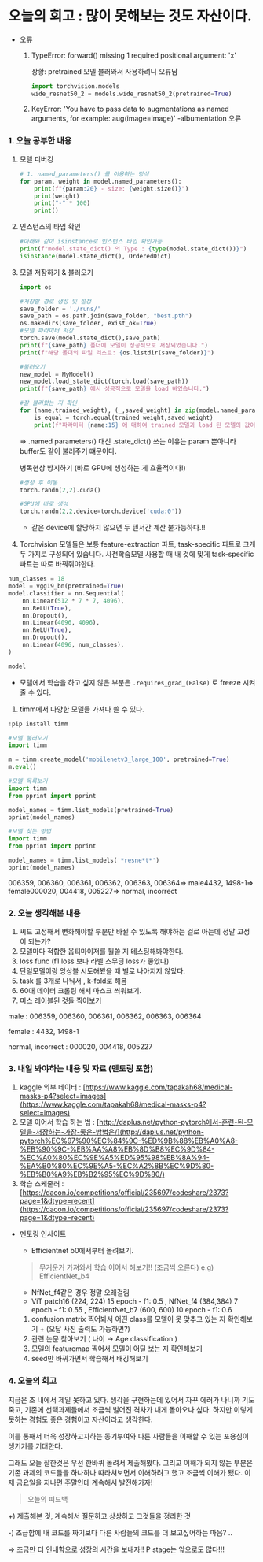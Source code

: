 # 오늘의 회고 : 많이 못해보는 것도 자산이다.

- 오류
    1. TypeError: forward() missing 1 required positional argument: 'x'

        상황: pretrained 모델 불러와서 사용하려니 오류남

        ```python
        import torchvision.models
        wide_resnet50_2 = models.wide_resnet50_2(pretrained=True)
        ```

    2. KeyError: 'You have to pass data to augmentations as named arguments, for example: aug(image=image)' -albumentation 오류

### 1. 오늘 공부한 내용

1. 모델 디버깅

    ```python
    # 1. named_parameters() 를 이용하는 방식
    for param, weight in model.named_parameters():
        print(f"{param:20} - size: {weight.size()}")
        print(weight)
        print("-" * 100)
        print()
    ```

2. 인스턴스의 타입 확인

    ```python
    #아래와 같이 isinstance로 인스턴스 타입 확인가능
    print(f"model.state_dict() 의 Type : {type(model.state_dict())}")
    isinstance(model.state_dict(), OrderedDict)
    ```

3. 모델 저장하기 & 불러오기

    ```python
    import os

    #저장할 경로 생성 및 설정
    save_folder = './runs/'
    save_path = os.path.join(save_folder, "best.pth") 
    os.makedirs(save_folder, exist_ok=True)
    #모델 파라미터 저장 
    torch.save(model.state_dict(),save_path)
    print(f"{save_path} 폴더에 모델이 성공적으로 저장되었습니다.")
    print(f"해당 폴더의 파일 리스트: {os.listdir(save_folder)}")

    #불러오기
    new_model = MyModel()
    new_model.load_state_dict(torch.load(save_path))
    print(f"{save_path} 에서 성공적으로 모델을 load 하였습니다.")

    #잘 불러왔는 지 확인
    for (name,trained_weight), (_,saved_weight) in zip(model.named_parameters(), new_model.named_parameters()):
        is_equal = torch.equal(trained_weight,saved_weight)
        print(f"파라미터 {name:15} 에 대하여 trained 모델과 load 된 모델의 값이 같나요? -> {is_equal}")
    ```

    ⇒ .named parameters() 대신 .state_dict() 쓰는 이유는 param 뿐아니라 buffer도 같이 불러주기 떄문이다.

    병목현상 방지하기 (바로 GPU에 생성하는 게 효율적이다!)

    ```python
    #생성 후 이동
    torch.randn(2,2).cuda()

    #GPU에 바로 생성
    torch.randn(2,2,device=torch.device('cuda:0'))

    ```

     + 같은 device에 할당하지 않으면 두 텐서간 계산 불가능하다.!!

4. Torchvision 모델들은 보통 feature-extraction 파트, task-specific 파트로 크게 두 가지로 구성되어 있습니다. 사전학습모델 사용할 때 내 것에 맞게 task-specific 파트는 따로 바꿔줘야한다.

```python
num_classes = 18
model = vgg19_bn(pretrained=True)
model.classifier = nn.Sequential(
    nn.Linear(512 * 7 * 7, 4096),
    nn.ReLU(True),
    nn.Dropout(),
    nn.Linear(4096, 4096),
    nn.ReLU(True),
    nn.Dropout(),
    nn.Linear(4096, num_classes),
)

model
```

 + 모델에서 학습을 하고 싶지 않은 부분은 `.requires_grad_(False)` 로 freeze 시켜줄 수 있다.

1. timm에서 다양한 모델들 가져다 쓸 수 있다.

```python
!pip install timm

#모델 불러오기
import timm

m = timm.create_model('mobilenetv3_large_100', pretrained=True)
m.eval()

#모델 목록보기
import timm
from pprint import pprint

model_names = timm.list_models(pretrained=True)
pprint(model_names)

#모델 찾는 방법
import timm
from pprint import pprint

model_names = timm.list_models('*resne*t*')
pprint(model_names)
```

006359, 006360, 006361, 006362, 006363, 006364=> male4432, 1498-1=> female000020, 004418, 005227=> normal, incorrect

### 2. 오늘 생각해본 내용

1. 씨드 고정해서 변화해야할 부분만 바뀔 수 있도록 해야하는 걸로 아는데 정말 고정이 되는가?
2. 모델마다 적합한 옵티마이저를 뭘쓸 지 테스팅해봐야한다.
3. loss func (f1 loss 보다 라벨 스무딩 loss가 좋았다)
4. 단일모델이랑 앙상블 시도해봤을 때 별로 나아지지 않았다.
5. task 를 3개로 나눠서 , k-fold로 해봄
6. 60대 데이터 크롤링 해서 마스크 씌워보기.
7. 미스 레이블된 것들 찍어보기

 male : 006359, 006360, 006361, 006362, 006363, 006364

female : 4432, 1498-1 

normal, incorrect : 000020, 004418, 005227

### 3. 내일 봐야하는 내용 및 자료 (멘토링 포함)

1. kaggle 외부 데이터 : [https://www.kaggle.com/tapakah68/medical-masks-p4?select=images](https://www.kaggle.com/tapakah68/medical-masks-p4?select=images)
2. 모델 이어서 학습 하는 법 : [http://daplus.net/python-pytorch에서-훈련-된-모델을-저장하는-가장-좋은-방법은/](http://daplus.net/python-pytorch%EC%97%90%EC%84%9C-%ED%9B%88%EB%A0%A8-%EB%90%9C-%EB%AA%A8%EB%8D%B8%EC%9D%84-%EC%A0%80%EC%9E%A5%ED%95%98%EB%8A%94-%EA%B0%80%EC%9E%A5-%EC%A2%8B%EC%9D%80-%EB%B0%A9%EB%B2%95%EC%9D%80/)
3. 학습 스케줄러 : [https://dacon.io/competitions/official/235697/codeshare/2373?page=1&dtype=recent](https://dacon.io/competitions/official/235697/codeshare/2373?page=1&dtype=recent)
- 멘토링 인사이트
    - Efficientnet b0에서부터 돌려보기.

    > 무거운거 가져와서 학습 이어서 해보기!! (조금씩 오른다) e.g) EfficientNet_b4

    - NfNet_f4같은 경우 정말 오래걸림
    - ViT patch16 (224, 224) 15 epoch - f1: 0.5 , NfNet_f4 (384,384) 7 epoch - f1: 0.55 , EfficientNet_b7 (600, 600) 10 epoch - f1: 0.6
    1. confusion matrix 찍어봐서 어떤 class를 모델이 못 맞추고 있는 지 확인해보기 + (오답 사진 출력도 가능하면?)
    2. 관련 논문 찾아보기 ( 나이 → Age classification )
    3. 모델의 featuremap 찍어서 모델이 어딜 보는 지 확인해보기
    4. seed만 바꿔가면서 학습해서 배깅해보기 

### 4. 오늘의 회고

지금은 조 내에서 제일 못하고 있다. 생각을 구현하는데 있어서 자꾸 에러가 나니까 기도 죽고, 기존에 선택과제들에서 조금씩 벌어진 격차가 내게 돌아오나 싶다. 하지만 이렇게 못하는 경험도 좋은 경험이고 자산이라고 생각한다.

이를 통해서 더욱 성장하고자하는 동기부여와 다른 사람들을 이해할 수 있는 포용심이 생기기를 기대한다.

그래도 오늘 잘한것은 우선 한바퀴 돌려서 제출해봤다. 그리고 이해가 되지 않는 부분은 기존 과제의 코드들을 하나하나 따라쳐보면서 이해하려고 했고 조금씩 이해가 됐다. 이제 금요일을 지나면 주말인데 계속해서 발전해가자!

> 오늘의 피드백

+) 제출해본 것, 계속해서 질문하고 상상하고 그것들을 정리한 것

-) 조급함에 내 코드를 짜기보다 다른 사람들의 코드를 더 보고싶어하는 마음? .. 

⇒ 조금만 더 인내함으로 성장의 시간을 보내자!! P stage는 앞으로도 많다!!!
